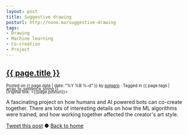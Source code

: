```yaml
---
layout: post
title: Suggestive drawing
posturl: http://nono.ma/suggestive-drawing
tags:
- Drawing
- Machine learning
- Co-creation
- Project
---
```


## [{{ page.title }}]({{page.posturl}})
<span style="font-size: 0.8em; line-height: 0.8em">Posted on {{ page.date | date: "%Y %B %-d" }} by <a href="https://twitter.com/polgarp">polgarp</a> &middot; Tagged in {{ page.tags | array_to_sentence_string }}</span>  
<span style="font-size: 0.8em; line-height: 0.8em">Original link: <{{page.posturl}}></span>

A fascinating project on how humans and AI powered bots can co-create together. There are lots of interesting details on how the ML algorithms were trained, and how working together affected the creator's art style.

<!--more-->
<a href="http://twitter.com/share?text={{page.title}}&url={{site.site_baseurl}}{{page.url}}&via=polgarp" target="_blank">Tweet this post</a> &#x25cf; <a href="{{ site.baseurl }}">Back to home</a>
